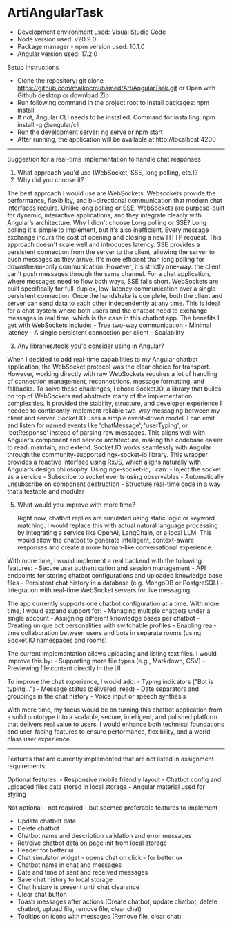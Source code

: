 # ArtiAngularTask

- Development environment used: Visual Studio Code
- Node version used: v20.9.0
- Package manager - npm version used: 10.1.0
- Angular version used: 17.2.0

Setup instructions
  - Clone the repository: 
      git clone https://github.com/malkocmuhamed/ArtiAngularTask.git
      or Open with Github desktop
      or download Zip
  - Run following command in the project root to install packages:
      npm install
  - If not, Angular CLI needs to be installed. Command for installing:
      npm install -g @angular/cli
  - Run the development server:
      ng serve or npm start
  - After running, the application will be available at http://localhost:4200

--------------

Suggestion for a real-time implementation to handle chat responses 

1. What approach you'd use (WebSocket, SSE, long polling, etc.)?
2. Why did you choose it?

  The best approach I would use are WebSockets. Websockets provide the performance, flexibility, and bi-directional communication that modern chat interfaces require. Unlike long polling or SSE, WebSockets are purpose-built for dynamic, interactive applications, and they integrate cleanly with Angular’s architecture.
Why I didn't choose Long polling or SSE? 
  Long polling it's simple to implement, but it's also inefficient. Every message exchange incurs the cost of opening and closing a new HTTP request. This approach doesn't scale well and introduces latency.
  SSE provides a persistent connection from the server to the client, allowing the server to push messages as they arrive. It's more efficient than long polling for downstream-only communication. However, it's strictly one-way: the client can't push messages through the same channel. For a chat application, where messages need to flow both ways, SSE falls short.
  WebSockets are built specifically for full-duplex, low-latency communication over a single persistent connection. Once the handshake is complete, both the client and server can send data to each other independently at any time. This is ideal for a chat system where both users and the chatbot need to exchange messages in real time, which is the case in this chatbot app.
  The benefits I get with WebSockets include:
    - True two-way communication
    - Minimal latency
    - A single persistent connection per client 
    - Scalability 

3. Any libraries/tools you'd consider using in Angular?

  When I decided to add real-time capabilities to my Angular chatbot application, the WebSocket protocol was the clear choice for transport. However, working directly with raw WebSockets requires a lot of handling of connection management, reconnections, message formatting, and fallbacks.
  To solve these challenges, I chose Socket.IO, a library that builds on top of WebSockets and abstracts many of the implementation complexities. It provided the stability, structure, and developer experience I needed to confidently implement reliable two-way messaging between my client and server.
  Socket.IO uses a simple event-driven model. I can emit and listen for named events like 'chatMessage', 'userTyping', or 'botResponse' instead of parsing raw messages. This aligns well with Angular’s component and service architecture, making the codebase easier to read, maintain, and extend.
Socket.IO works seamlessly with Angular through the community-supported ngx-socket-io library. This wrapper provides a reactive interface using RxJS, which aligns naturally with Angular’s design philosophy.
Using ngx-socket-io, I can:
    - Inject the socket as a service
    - Subscribe to socket events using observables
    - Automatically unsubscribe on component destruction
    - Structure real-time code in a way that’s testable and modular

5. What would you improve with more time?

   Right now, chatbot replies are simulated using static logic or keyword matching. I would replace this with actual natural language processing by integrating a service like OpenAI, LangChain, or a local LLM.
This would allow the chatbot to generate intelligent, context-aware responses and create a more human-like conversational experience.

With more time, I would implement a real backend with the following features:
    - Secure user authentication and session management
    - API endpoints for storing chatbot configurations and uploaded knowledge base files
    - Persistent chat history in a database (e.g. MongoDB or PostgreSQL)
    - Integration with real-time WebSocket servers for live messaging

The app currently supports one chatbot configuration at a time. With more time, I would expand support for:
    - Managing multiple chatbots under a single account
    - Assigning different knowledge bases per chatbot
    - Creating unique bot personalities with switchable profiles
    - Enabling real-time collaboration between users and bots in separate rooms (using Socket.IO namespaces and rooms)

The current implementation allows uploading and listing text files. I would improve this by:
    - Supporting more file types (e.g., Markdown, CSV)
    - Previewing file content directly in the UI

To improve the chat experience, I would add:
    - Typing indicators ("Bot is typing...")
    - Message status (delivered, read)
    - Date separators and groupings in the chat history
    - Voice input or speech synthesis

With more time, my focus would be on turning this chatbot application from a solid prototype into a scalable, secure, intelligent, and polished platform that delivers real value to users. I would enhance both technical foundations and user-facing features to ensure performance, flexibility, and a world-class user experience.

--------------

Features that are currently implemented that are not listed in assignment requirements: 

  Optional features: 
    - Responsive mobile friendly layout
    - Chatbot config and uploaded files data stored in local storage
    - Angular material used for styling
  
  Not optional - not required - but seemed preferable features to implement
   - Update chatbot data
   - Delete chatbot
   - Chatbot name and description validation and error messages
   - Retreive chatbot data on page init from local storage
   - Header for better ui
   - Chat simulator widget - opens chat on click - for better ux
   - Chatbot name in chat and messages
   - Date and time of sent and received messages
   - Save chat history to local storage
   - Chat history is present until chat clearance 
   - Clear chat button
   - Toastr messages after actions (Create chatbot, update chatbot, delete chatbot, upload file, remove file, clear chat)
   - Tooltips on icons with messages (Remove file, clear chat)


